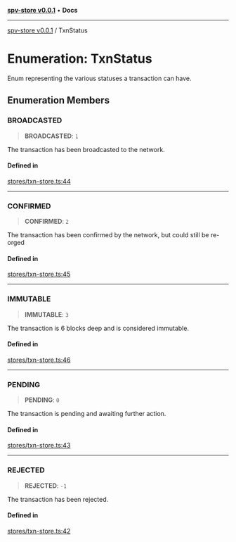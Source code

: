 [**spv-store v0.0.1**](../README.md) • **Docs**

***

[spv-store v0.0.1](../globals.md) / TxnStatus

# Enumeration: TxnStatus

Enum representing the various statuses a transaction can have.

## Enumeration Members

### BROADCASTED

> **BROADCASTED**: `1`

The transaction has been broadcasted to the network.

#### Defined in

[stores/txn-store.ts:44](https://github.com/shruggr/ts-casemod-spv/blob/3ea4eaa98b52595d9cf79b03096c7b1d167ad808/src/stores/txn-store.ts#L44)

***

### CONFIRMED

> **CONFIRMED**: `2`

The transaction has been confirmed by the network, but could still be re-orged

#### Defined in

[stores/txn-store.ts:45](https://github.com/shruggr/ts-casemod-spv/blob/3ea4eaa98b52595d9cf79b03096c7b1d167ad808/src/stores/txn-store.ts#L45)

***

### IMMUTABLE

> **IMMUTABLE**: `3`

The transaction is 6 blocks deep and is considered immutable.

#### Defined in

[stores/txn-store.ts:46](https://github.com/shruggr/ts-casemod-spv/blob/3ea4eaa98b52595d9cf79b03096c7b1d167ad808/src/stores/txn-store.ts#L46)

***

### PENDING

> **PENDING**: `0`

The transaction is pending and awaiting further action.

#### Defined in

[stores/txn-store.ts:43](https://github.com/shruggr/ts-casemod-spv/blob/3ea4eaa98b52595d9cf79b03096c7b1d167ad808/src/stores/txn-store.ts#L43)

***

### REJECTED

> **REJECTED**: `-1`

The transaction has been rejected.

#### Defined in

[stores/txn-store.ts:42](https://github.com/shruggr/ts-casemod-spv/blob/3ea4eaa98b52595d9cf79b03096c7b1d167ad808/src/stores/txn-store.ts#L42)
